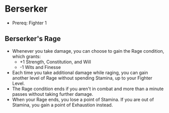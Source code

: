 # Berserker
* Prereq: Fighter 1
## Berserker's Rage
* Whenever you take damage, you can choose to gain the Rage condition, which grants:
	* +1 Strength, Constitution, and Will
	* -1 Wits and Finesse
* Each time you take additional damage while raging, you can gain another level of Rage without spending Stamina, up to your Fighter Level.
* The Rage condition ends if you aren't in combat and more than a minute passes without taking further damage.
* When your Rage ends, you lose a point of Stamina. If you are out of Stamina, you gain a point of Exhaustion instead.
